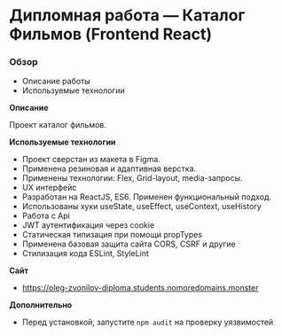 # Дипломная работа — Каталог Фильмов (Frontend React)

### Обзор

* Описание работы
* Используемые технологии

**Описание**

Проект каталог фильмов.

**Используемые технологии**

* Проект сверстан из макета в Figma.
* Применена резиновая и адаптивная верстка.
* Применены технологии: Flex, Grid-layout, media-запросы.
* UX интерфейс
* Разработан на ReactJS, ES6. Применен функциональный подход.
* Использованы хуки useState, useEffect, useContext, useHistory
* Работа c Api
* JWT аутентификация через cookie
* Статическая типизация при помощи propTypes
* Применена базовая защита сайта CORS, CSRF и другие
* Стилизация кода ESLint, StyleLint

**Сайт**

* https://oleg-zvonilov-diploma.students.nomoredomains.monster

**Дополнительно**

* Перед установкой, запустите `npm audit` на проверку уязвимостей 
